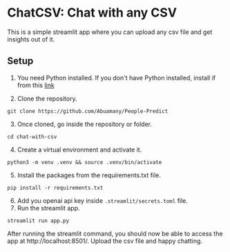 # ChatCSV: Chat with any CSV
This is a simple streamlit app where you can upload any csv file and get insights out of it.

## Setup 
1. You need Python installed. If you don't have Python installed, install if from this [link](https://www.python.org/downloads/)

2. Clone the repository. 
```
git clone https://github.com/Abuamany/People-Predict
```

3. Once cloned, go inside the repository or folder.
```
cd chat-with-csv
```

4. Create a virtual environment and activate it.
```
python3 -m venv .venv && source .venv/bin/activate
```

5. Install the packages from the requirements.txt file.
```
pip install -r requirements.txt
```
6. Add you openai api key inside `.streamlit/secrets.toml` file.
7. Run the streamlit app.
```
streamlit run app.py
```

After running the streamlit command, you should now be able to access the app at http://localhost:8501/. Upload the csv file and happy chatting.
